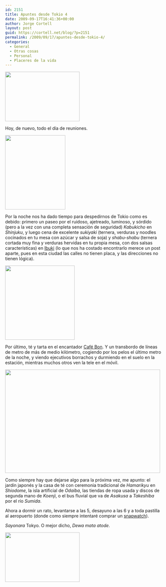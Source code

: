 ```yaml
---
id: 2151
title: Apuntes desde Tokio 4
date: 2009-09-17T16:41:36+00:00
author: Jorge Cortell
layout: post
guid: https://cortell.net/blog/?p=2151
permalink: /2009/09/17/apuntes-desde-tokio-4/
categories:
  - General
  - Otras cosas
  - Personal
  - Placeres de la vida
---
```

<img class="aligncenter" src="https://farm3.static.flickr.com/2541/3933046872_4e0460ccf3_m.jpg" alt="" width="240" height="160" />

Hoy, de nuevo, todo el día de reuniones.

<img class="aligncenter" title="Shinjuku Tokyo" src="https://farm4.static.flickr.com/3469/3932250825_db461b0cda_m.jpg" alt="" width="194" height="240" />

Por la noche nos ha dado tiempo para despedirnos de Tokio como es debido: primero un paseo por el ruidoso, ajetreado, luminoso, y sórdido (pero a la vez con una completa sensación de seguridad) _Kabukicho_ en _Shinjuku_, y luego cena de excelente _sukiyaki_ (ternera, verduras y noodles cocinados en tu mesa con azúcar y salsa de soja) y _shabu-shabu_ (ternera cortada muy fina y verduras hervidas en tu propia mesa, con dos salsas características) en <a title="https://www.lonelyplanet.com/japan/tokyo/restaurants/396205" href="https://www.lonelyplanet.com/japan/tokyo/restaurants/396205" target="_blank">Ibuki</a> (lo que nos ha costado encontrarlo merece un post aparte, pues en esta ciudad las calles no tienen placa, y las direcciones no tienen lógica).

<img class="aligncenter" title="Shinjuku Tokyo" src="https://farm3.static.flickr.com/2437/3933040920_9fe2daa2e7_m.jpg" alt="" width="224" height="240" />

Por último, té y tarta en el encantador <a title="https://www.cafebon.co.jp/" href="https://www.cafebon.co.jp/" target="_blank">Café Bon</a>. Y un transbordo de líneas de metro de más de medio kilómetro, cogiendo por los pelos el último metro de la noche, y viendo ejecutivos borrachos y durmiendo en el suelo en la estación, mientras muchos otros ven la tele en el móvil.

<img class="aligncenter" title="transbordo" src="https://farm4.static.flickr.com/3436/3934287975_9fe08c1bc6.jpg" alt="" width="500" height="334" />

Como siempre hay que dejarse algo para la próxima vez, me apunto: el jardín japonés y la casa de té con ceremonia tradicional de _Hamarikyu_ en _Shiodome_, la isla artificial de _Odaiba_, las tiendas de ropa usada y discos de segunda mano de _Koenji_, o el bus fluvial que va de _Asakusa_ a _Takeshiba_ por el río _Sumida_.

Ahora a dormir un rato, levantarse a las 5, desayuno a las 6 y a toda pastilla al aeropuerto (donde como siempre intentaré comprar un <a title="https://www.rakuten.co.jp/rangsjapan/708912/" href="https://www.rakuten.co.jp/rangsjapan/708912/" target="_blank">snapwatch</a>).
  
_Sayonara_ Tokyo. O mejor dicho, _Dewa mata atode_.

<img class="aligncenter" title="Tokyo" src="https://farm3.static.flickr.com/2576/3932245635_4c66088b75_m.jpg" alt="" width="240" height="160" />